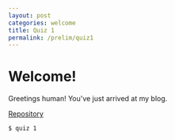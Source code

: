 ```yaml
---
layout: post
categories: welcome
title: Quiz 1
permalink: /prelim/quiz1
---
```

# Welcome!

Greetings human! You've just arrived at my blog. 

<p><a href="https://github.com/jesmatienzo-tip/sysad2-12021/">Repository</a></p>

```
$ quiz 1
```



